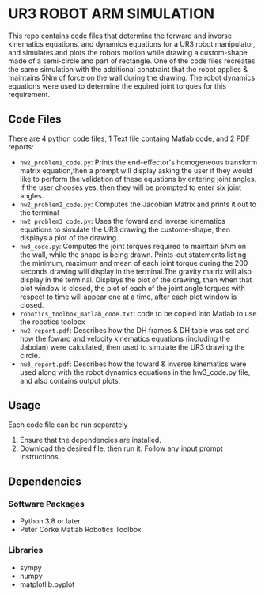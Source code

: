 # UR3 ROBOT ARM SIMULATION

This repo contains code files that determine the forward and inverse kinematics equations, and dynamics equations for a UR3 robot manipulator, and simulates and plots the robots motion while drawing a custom-shape made of a semi-circle and part of rectangle. One of the code files recreates the same simulation with the additional constraint that the robot applies & maintains 5Nm of force on the wall during the drawing. The robot dynamics equations were used to determine the equired joint torques for this requirement. 

## Code Files

There are 4 python code files, 1 Text file containg Matlab code, and 2 PDF reports:

-   `hw2_problem1_code.py`: Prints the end-effector's homogeneous transform matrix equation,then a prompt will display asking the user if they would like to
    perform the validation of these equations by entering joint angles. If the user chooses yes, then they will be prompted to enter six joint angles. 
-   `hw2_problem2_code.py`: Computes the Jacobian Matrix and prints it out to the terminal
-   `hw2_problem3_code.py`: Uses the foward and inverse kinematics equations to simulate the UR3 drawing the custome-shape, then displays a plot of the drawing.
-   `hw3_code.py`: Computes the joint torques required to maintain 5Nm on the wall, while the shape is being drawn. Prints-out statements listing the minimum, maximum and mean of each joint torque during the 200 seconds drawing will display in the terminal.The gravity matrix will also display in the terminal. Displays the plot of the drawing, then when that plot window is closed, the plot of each of the joint angle torques with respect to time will appear one at a time, after each plot window is closed.
-   `robotics_toolbox_matlab_code.txt`: code to be copied into Matlab to use the robotics toolbox
-   `hw2_report.pdf`: Describes how the DH frames & DH table was set and how the foward and velocity kinematics equations (including the Jaboian) were calculated, then used to simulate the UR3 drawing the circle. 
-   `hw3_report.pdf`: Describes how the foward & inverse kinematics were used along with the robot dynamics equations in the hw3_code.py file, and also contains output plots.

## Usage

Each code file can be run separately

1.  Ensure that the dependencies are installed.
2.  Download the desired file, then run it. Follow any input prompt instructions.


## Dependencies

### Software Packages

-   Python 3.8 or later
-   Peter Corke Matlab Robotics Toolbox

### Libraries

-   sympy
-   numpy
-   matplotlib.pyplot